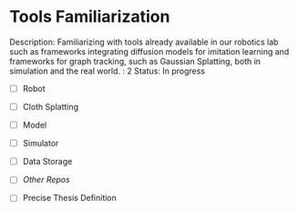 # Tools Familiarization

Description: Familiarizing with tools already available in our robotics lab such as frameworks integrating diffusion models for imitation learning and frameworks for graph tracking, such as Gaussian Splatting, both in simulation and the real world.
: 2
Status: In progress

- [ ]  Robot
- [ ]  Cloth Splatting
- [ ]  Model
- [ ]  Simulator
- [ ]  Data Storage
- [ ]  *Other Repos*

- [ ]  Precise Thesis Definition